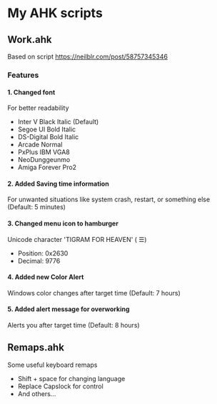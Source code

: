 # My AHK scripts

## Work.ahk
Based on script https://neilblr.com/post/58757345346

### Features
#### 1. Changed font
For better readability
* Inter V Black Italic (Default)
* Segoe UI Bold Italic
* DS-Digital Bold Italic
* Arcade Normal
* PxPlus IBM VGA8
* NeoDunggeunmo
* Amiga Forever Pro2

#### 2. Added Saving time information
For unwanted situations like system crash, restart, or something else (Default: 5 minutes)

#### 3. Changed menu icon to hamburger
Unicode character 'TIGRAM FOR HEAVEN' (	☰)
* Position: 0x2630
* Decimal: 9776

#### 4. Added new Color Alert
Windows color changes after target time (Default: 7 hours)

#### 5. Added alert message for overworking
Alerts you after target time (Default: 8 hours)

## Remaps.ahk
Some useful keyboard remaps
* Shift + space for changing language
* Replace Capslock for control
* And others...
